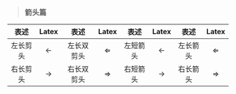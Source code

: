 > ### 箭头篇

| 表述 | Latex | 表述 | Latex | 表述 | Latex | 表述 | Latex |
| :------: | :------: | :------: | :------: | :------: | :------: | :------: | :------: |
|左长剪头| $\longleftarrow$|左长双剪头| $\Longleftarrow$|左短箭头|$\leftarrow$|左长箭头|$\Leftarrow$|
|右长剪头| $\longrightarrow$|右长双剪头| $\Longrightarrow$|右短箭头|$\rightarrow$|右长箭头|$\Rightarrow$|